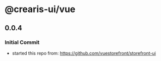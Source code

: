 # @crearis-ui/vue

## 0.0.4

### Initial Commit
- started this repo from: https://github.com/vuestorefront/storefront-ui
